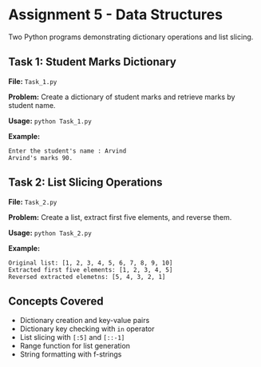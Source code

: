 # Assignment 5 - Data Structures

Two Python programs demonstrating dictionary operations and list slicing.

## Task 1: Student Marks Dictionary

**File:** `Task_1.py`

**Problem:** Create a dictionary of student marks and retrieve marks by student name.

**Usage:** `python Task_1.py`

**Example:**
```
Enter the student's name : Arvind
Arvind's marks 90.
```

## Task 2: List Slicing Operations

**File:** `Task_2.py`

**Problem:** Create a list, extract first five elements, and reverse them.

**Usage:** `python Task_2.py`

**Example:**
```
Original list: [1, 2, 3, 4, 5, 6, 7, 8, 9, 10]
Extracted first five elements: [1, 2, 3, 4, 5]
Reversed extracted elemetns: [5, 4, 3, 2, 1]
```

## Concepts Covered
- Dictionary creation and key-value pairs
- Dictionary key checking with `in` operator
- List slicing with `[:5]` and `[::-1]`
- Range function for list generation
- String formatting with f-strings
